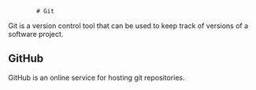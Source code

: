             # Git

Git is a version control tool that can be used to keep track of versions of a software project.

## GitHub

GitHub is an online service for hosting git repositories.

          
